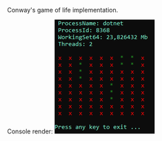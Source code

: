 Conway's game of life implementation.


Console render:
![Blinker and Block example](img/BlinkerAndBlock.gif)